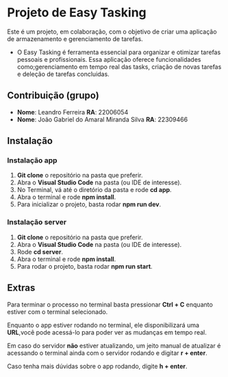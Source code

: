 # Projeto de Easy Tasking

Este é um projeto, em colaboração, com o objetivo de criar uma aplicação de armazenamento e gerenciamento de tarefas.


- O Easy Tasking é ferramenta essencial para organizar e otimizar tarefas pessoais e profissionais. Essa aplicação oferece funcionalidades como;gerenciamento em tempo real das tasks, criação de novas tarefas e deleção de tarefas concluidas.


## Contribuição (grupo)

- **Nome**: Leandro Ferreira **RA**: 22006054
- **Nome**: João Gabriel do Amaral Miranda Silva **RA**: 22309466

## Instalação

### Instalação app

1. **Git clone** o repositório na pasta que preferir.
2. Abra o **Visual Studio Code** na pasta (ou IDE de interesse).
3. No Terminal, vá até o diretório da pasta e rode **cd app**.
4. Abra o terminal e rode **npm install**.
5. Para inicializar o projeto, basta rodar **npm run dev**.

### Instalação server

1. **Git clone** o repositório na pasta que preferir.
2. Abra o **Visual Studio Code** na pasta (ou IDE de interesse).
3. Rode **cd server**.
4. Abra o terminal e rode **npm install**.
5. Para rodar o projeto, basta rodar **npm run start**.

## Extras

Para terminar o processo no terminal basta pressionar **Ctrl + C** enquanto estiver com o terminal selecionado.

Enquanto o app estiver rodando no terminal, ele disponibilizará uma **URL**,você pode acessá-lo para poder ver as mudanças em tempo real.

Em caso do servidor **não** estiver atualizando, um jeito manual de atualizar é acessando o terminal ainda com o servidor rodando e digitar **r + enter**.

Caso tenha mais dúvidas sobre o app rodando, digite **h + enter**.
